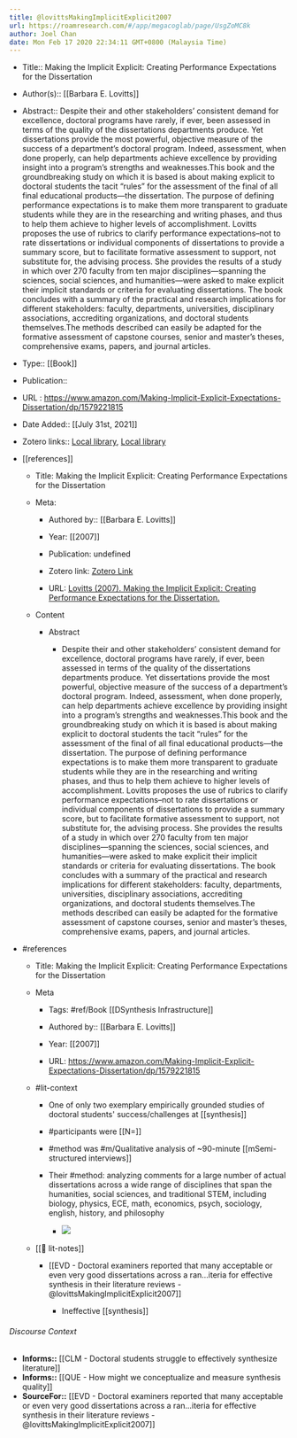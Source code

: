 ```yaml
---
title: @lovittsMakingImplicitExplicit2007
url: https://roamresearch.com/#/app/megacoglab/page/UsgZoMC8k
author: Joel Chan
date: Mon Feb 17 2020 22:34:11 GMT+0800 (Malaysia Time)
---
```


- Title:: Making the Implicit Explicit: Creating Performance Expectations for the Dissertation
- Author(s):: [[Barbara E. Lovitts]]
- Abstract:: Despite their and other stakeholders’ consistent demand for excellence, doctoral programs have rarely, if ever, been assessed in terms of the quality of the dissertations departments produce. Yet dissertations provide the most powerful, objective measure of the success of a department’s doctoral program. Indeed, assessment, when done properly, can help departments achieve excellence by providing insight into a program’s strengths and weaknesses.This book and the groundbreaking study on which it is based is about making explicit to doctoral students the tacit “rules” for the assessment of the final of all final educational products―the dissertation. The purpose of defining performance expectations is to make them more transparent to graduate students while they are in the researching and writing phases, and thus to help them achieve to higher levels of accomplishment. Lovitts proposes the use of rubrics to clarify performance expectations–not to rate dissertations or individual components of dissertations to provide a summary score, but to facilitate formative assessment to support, not substitute for, the advising process. She provides the results of a study in which over 270 faculty from ten major disciplines―spanning the sciences, social sciences, and humanities―were asked to make explicit their implicit standards or criteria for evaluating dissertations. The book concludes with a summary of the practical and research implications for different stakeholders: faculty, departments, universities, disciplinary associations, accrediting organizations, and doctoral students themselves.The methods described can easily be adapted for the formative assessment of capstone courses, senior and master’s theses, comprehensive exams, papers, and journal articles.
- Type:: [[Book]]
- Publication::
- URL : https://www.amazon.com/Making-Implicit-Explicit-Expectations-Dissertation/dp/1579221815
- Date Added:: [[July 31st, 2021]]
- Zotero links:: [Local library](zotero://select/groups/2451508/items/BGB32NCK), [Local library](https://www.zotero.org/groups/2451508/items/BGB32NCK)
- [[references]]

    - Title: Making the Implicit Explicit: Creating Performance Expectations for the Dissertation

    - Meta:

        - Authored by:: [[Barbara E. Lovitts]]

        - Year: [[2007]]

        - Publication: undefined

        - Zotero link: [Zotero Link](zotero://select/items/1_K4PLWHG8)

        - URL: [Lovitts (2007). Making the Implicit Explicit: Creating Performance Expectations for the Dissertation.](https://www.amazon.com/Making-Implicit-Explicit-Expectations-Dissertation/dp/1579221815)

    - Content

        - Abstract

            - Despite their and other stakeholders’ consistent demand for excellence, doctoral programs have rarely, if ever, been assessed in terms of the quality of the dissertations departments produce. Yet dissertations provide the most powerful, objective measure of the success of a department’s doctoral program. Indeed, assessment, when done properly, can help departments achieve excellence by providing insight into a program’s strengths and weaknesses.This book and the groundbreaking study on which it is based is about making explicit to doctoral students the tacit “rules” for the assessment of the final of all final educational products―the dissertation. The purpose of defining performance expectations is to make them more transparent to graduate students while they are in the researching and writing phases, and thus to help them achieve to higher levels of accomplishment. Lovitts proposes the use of rubrics to clarify performance expectations–not to rate dissertations or individual components of dissertations to provide a summary score, but to facilitate formative assessment to support, not substitute for, the advising process. She provides the results of a study in which over 270 faculty from ten major disciplines―spanning the sciences, social sciences, and humanities―were asked to make explicit their implicit standards or criteria for evaluating dissertations. The book concludes with a summary of the practical and research implications for different stakeholders: faculty, departments, universities, disciplinary associations, accrediting organizations, and doctoral students themselves.The methods described can easily be adapted for the formative assessment of capstone courses, senior and master’s theses, comprehensive exams, papers, and journal articles.
- #references

    - Title: Making the Implicit Explicit: Creating Performance Expectations for the Dissertation

    - Meta

        - Tags: #ref/Book [[DSynthesis Infrastructure]]

        - Authored by:: [[Barbara E. Lovitts]]

        - Year: [[2007]]

        - URL: https://www.amazon.com/Making-Implicit-Explicit-Expectations-Dissertation/dp/1579221815

    - #lit-context

        - One of only two exemplary empirically grounded studies of doctoral students' success/challenges at [[synthesis]]

        - #participants were [[N=]]

        - #method was #m/Qualitative analysis of ~90-minute [[mSemi-structured interviews]]

        - Their #method: analyzing  comments for a large number of actual dissertations across a wide range of disciplines that span the humanities, social sciences, and traditional STEM, including biology, physics, ECE, math, economics, psych, sociology, english, history, and philosophy

            - ![](https://firebasestorage.googleapis.com/v0/b/firescript-577a2.appspot.com/o/imgs%2Fapp%2Fmegacoglab%2FRu2_E_qw_N?alt=media&token=53a8fa79-3acc-4eb0-bb92-845a1b86d0e6)

    - [[📝 lit-notes]]

        - [[EVD - Doctoral examiners reported that many acceptable or even very good dissertations across a ran...iteria for effective synthesis in their literature reviews - @lovittsMakingImplicitExplicit2007]]

            - Ineffective [[synthesis]]

###### Discourse Context

- **Informs::** [[CLM - Doctoral students struggle to effectively synthesize literature]]
- **Informs::** [[QUE - How might we conceptualize and measure synthesis quality]]
- **SourceFor::** [[EVD - Doctoral examiners reported that many acceptable or even very good dissertations across a ran...iteria for effective synthesis in their literature reviews - @lovittsMakingImplicitExplicit2007]]
